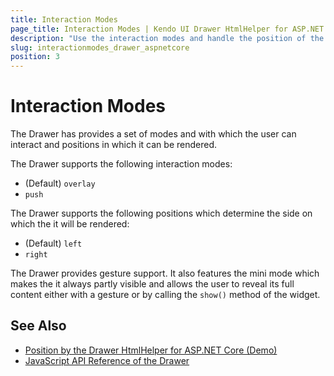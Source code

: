 ```yaml
---
title: Interaction Modes
page_title: Interaction Modes | Kendo UI Drawer HtmlHelper for ASP.NET Core
description: "Use the interaction modes and handle the position of the Kendo UI Drawer tag helper for ASP.NET Core (MVC 6 or ASP.NET Core MVC)."
slug: interactionmodes_drawer_aspnetcore
position: 3
---
```


# Interaction Modes

The Drawer has provides a set of modes and with which the user can interact and positions in which it can be rendered.

The Drawer supports the following interaction modes:
* (Default) `overlay`
* `push`

The Drawer supports the following positions which determine the side on which the it will be rendered:
* (Default) `left`
* `right`

The Drawer provides gesture support. It also features the mini mode which makes the it always partly visible and allows the user to reveal its full content either with a gesture or by calling the `show()` method of the widget.

## See Also

* [Position by the Drawer HtmlHelper for ASP.NET Core (Demo)](https://demos.telerik.com/aspnet-core/drawer/functionality)
* [JavaScript API Reference of the Drawer](https://docs.telerik.com/kendo-ui/api/javascript/ui/drawer)
